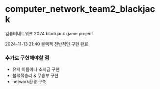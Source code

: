 # computer_network_team2_blackjack

컴퓨터네트워크 2024
blackjack game project

2024-11-13 21:40 블랙잭 전반적인 구현 완료
### 추가로 구현해야할 점

- 유저 이름이나 소지금 구현
- 블랙잭승리 & 무승부 구현
- network환경 구축
